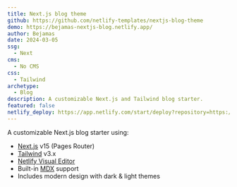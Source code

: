 ```yaml
---
title: Next.js blog theme
github: https://github.com/netlify-templates/nextjs-blog-theme
demo: https://bejamas-nextjs-blog.netlify.app/
author: Bejamas
date: 2024-03-05
ssg:
  - Next
cms:
  - No CMS
css:
  - Tailwind 
archetype:
  - Blog
description: A customizable Next.js and Tailwind blog starter.
featured: false
netlify_deploy: https://app.netlify.com/start/deploy?repository=https://github.com/netlify-templates/nextjs-blog-theme
---
```


A customizable Next.js blog starter using:

- [Next.js](https://github.com/vercel/next.js) v15 (Pages Router)
- [Tailwind](https://tailwindcss.com/) v3.x
- [Netlify Visual Editor](https://docs.netlify.com/visual-editor/overview/)
- Built-in [MDX](https://mdxjs.com/) support
- Includes modern design with dark & light themes


